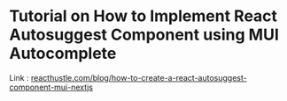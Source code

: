 # Tutorial on How to Implement React Autosuggest Component using MUI Autocomplete
Link : [reacthustle.com/blog/how-to-create-a-react-autosuggest-component-mui-nextjs]()
